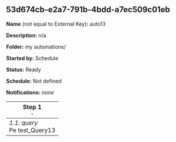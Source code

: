## 53d674cb-e2a7-791b-4bdd-a7ec509c01eb

**Name** (not equal to External Key)**:** auto13

**Description:** n/a

**Folder:** my automations/

**Started by:** Schedule

**Status:** Ready

**Schedule:** Not defined

**Notifications:** _none_


| Step 1<br>_<small>-</small>_ |
| --- |
| _1.1: query_<br>Pe test_Query13 |
